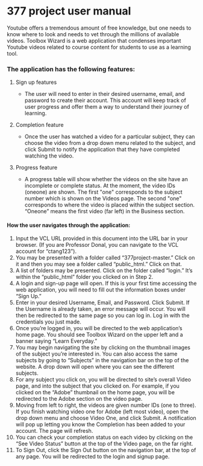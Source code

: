 # 377 project user manual
Youtube offers a tremendous amount of free knowledge, but one needs to know where to look and needs to vet through the millions of available videos. Toolbox Wizard is a web application that condenses important Youtube videos related to course content for students to use as a learning tool.

### The application has the following features:
1. Sign up features
   - The user will need to enter in their desired username, email, and password to create their account. This account will keep track of user progress and offer them a way to understand their journey of learning.

2. Completion feature
   - Once the user has watched a video for a particular subject, they can choose the video from a drop down menu related to the subject, and click Submit to notify the application that they have completed watching the video.

3. Progress feature
   - A progress table will show whether the videos on the site have an incomplete or complete status. At the moment, the video IDs (oneone) are shown. The first "one" corresponds to the subject number which is shown on the Videos page. The second "one" corresponds to where the video is placed within the subject section. “Oneone” means the first video (far left) in the Business section.

#### How the user navigates through the application:
1. Input the VCL URL provided in this document into the URL bar in your browser. (If you are Professor Donal, you can navigate to the VCL account for “ctang123”).
2. You may be presented with a folder called “377project-master.” Click on it and then you may see a folder called “public_html.” Click on that.
3. A list of folders may be presented. Click on the folder called “login.” It’s within the “public_html” folder you clicked on in Step 2.
4. A login and sign-up page will open. If this is your first time accessing the web application, you will need to fill out the information boxes under “Sign Up.”
5. Enter in your desired Username, Email, and Password. Click Submit. If the Username is already taken, an error message will occur. You will then be redirected to the same page so you can log in. Log in with the credentials you just made.
6. Once you’re logged in, you will be directed to the web application’s home page. You should see Toolbox Wizard on the upper left and a banner saying “Learn Everyday.”
7. You may begin navigating the site by clicking on the thumbnail images of the subject you’re interested in. You can also access the same subjects by going to “Subjects” in the navigation bar on the top of the website. A drop down will open where you can see the different subjects.
8. For any subject you click on, you will be directed to site’s overall Video page, and into the subject that you clicked on. For example, if you clicked on the “Adobe” thumbnail on the home page, you will be redirected to the Adobe section on the video page.
9. Moving from left to right, the videos are given number IDs (one to three). If you finish watching video one for Adobe (left most video), open the drop down menu and choose Video One, and click Submit. A notification will pop up letting you know the Completion has been added to your account. The page will refresh.
10. You can check your completion status on each video by clicking on the “See Video Status” button at the top of the Video page, on the far right.
11. To Sign Out, click the Sign Out button on the navigation bar, at the top of any page. You will be redirected to the login and signup page.
